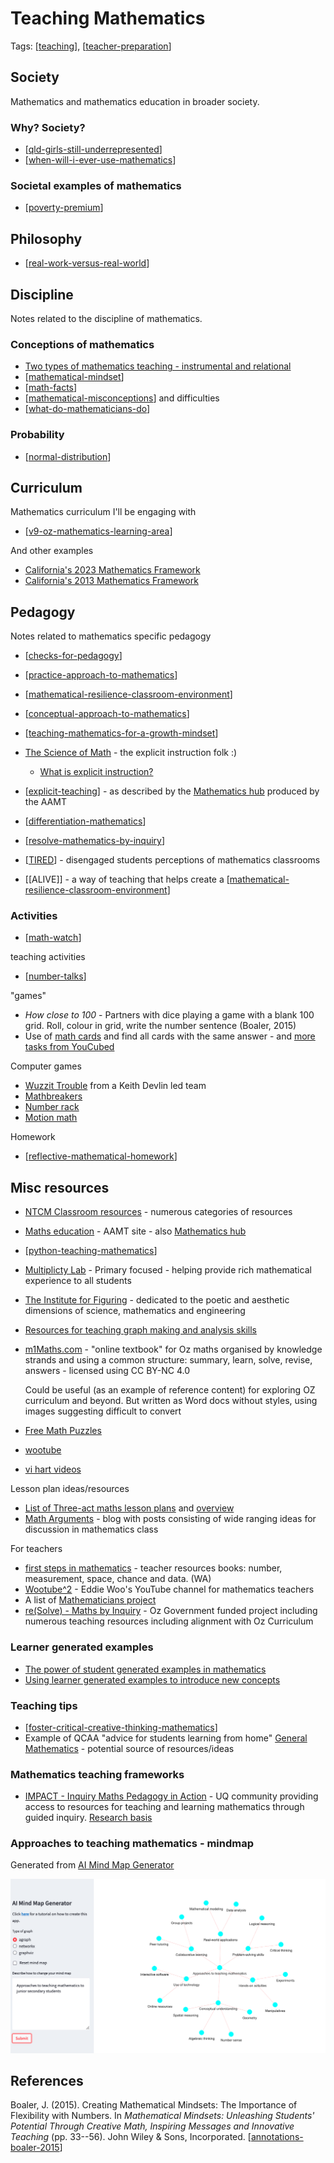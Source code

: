 # Teaching Mathematics

Tags: [[teaching]], [[teacher-preparation]]

## Society

Mathematics and mathematics education in broader society.

### Why? Society?

- [[qld-girls-still-underrepresented]]
- [[when-will-i-ever-use-mathematics]]

### Societal examples of mathematics

- [[poverty-premium]]

## Philosophy

- [[real-work-versus-real-world]]

## Discipline

Notes related to the discipline of mathematics.

### Conceptions of mathematics

- [Two types of mathematics teaching - instrumental and relational](instrumental-relational-mathematics.md) 
- [[mathematical-mindset]]
- [[math-facts]]
- [[mathematical-misconceptions]] and difficulties
- [[what-do-mathematicians-do]]

### Probability

- [[normal-distribution]]

## Curriculum

Mathematics curriculum I'll be engaging with

- [[v9-oz-mathematics-learning-area]]

And other examples

- [California's 2023 Mathematics Framework](https://www.cde.ca.gov/ci/ma/cf/)
- [California's 2013 Mathematics Framework](https://www.cde.ca.gov/ci/ma/cf/mathfwchapters.asp)

## Pedagogy

Notes related to mathematics specific pedagogy

- [[checks-for-pedagogy]] 
- [[practice-approach-to-mathematics]]
- [[mathematical-resilience-classroom-environment]]
- [[conceptual-approach-to-mathematics]]
- [[teaching-mathematics-for-a-growth-mindset]]
- [The Science of Math](https://www.thescienceofmath.com/) - the explicit instruction folk :) 
    - [What is explicit instruction?](https://www.thescienceofmath.com/what-is-explicit-instruction)

- [[explicit-teaching]] - as described by the [Mathematics hub](https://www.mathematicshub.edu.au/) produced by the AAMT
- [[differentiation-mathematics]]
- [[resolve-mathematics-by-inquiry]]
- [[TIRED]] - disengaged students perceptions of mathematics classrooms
- [[ALIVE]] - a way of teaching that helps create a [[mathematical-resilience-classroom-environment]]

### Activities

- [[math-watch]]

teaching activities

- [[number-talks]]

"games"

- _How close to 100_ - Partners with dice playing a game with a blank 100 grid. Roll, colour in grid, write the number sentence (Boaler, 2015)
- Use of [math cards](https://www.youcubed.org/tasks/math-cards/) and find all cards with the same answer - and [more tasks from YouCubed](https://www.youcubed.org/tasks/)

Computer games 

- [Wuzzit Trouble](https://wuzzittrouble.com/) from a Keith Devlin led team
- [Mathbreakers](https://www.mathbreakers.com)
- [Number rack](https://www.k-5mathteachingresources.com/Rekenrek.html)
- [Motion math](https://motionmathgrams.com)

Homework

- [[reflective-mathematical-homework]]


## Misc resources

- [NTCM Classroom resources](https://www.nctm.org/classroomresources/) - numerous categories of resources
- [Maths education](http://www.mathseducation.org.au/) - AAMT site - also [Mathematics hub](https://www.mathematicshub.edu.au/)
- [[python-teaching-mathematics]]
- [Multiplicty Lab](https://multiplicitylab.northwestern.edu/) - Primary focused - helping provide rich mathematical experience to all students
- [The Institute for Figuring](https://www.theiff.org/) - dedicated to the poetic and aesthetic dimensions of science, mathematics and engineering
- [Resources for teaching graph making and analysis skills](https://blog.tcea.org/graph-making-analysis-skills/)
- [m1Maths.com](https://m1maths.com/) - "online textbook" for Oz maths organised by knowledge strands and using a common structure: summary, learn, solve, revise, answers - licensed using CC BY-NC 4.0

    Could be useful (as an example of reference content) for exploring OZ curriculum and beyond. But written as Word docs without styles, using images suggesting difficult to convert
- [Free Math Puzzles](https://www.nap.edu.au/naplan/whats-in-the-tests)
- [wootube](https://misterwootube.com/)
- [vi hart videos](https://vimeo.com/vihart)

Lesson plan ideas/resources

- [List of Three-act maths lesson plans](https://docs.google.com/spreadsheets/u/0/d/1jXSt_CoDzyDFeJimZxnhgwOVsWkTQEsfqouLWNNC6Z4/pub?output=html) and [overview](https://blog.mrmeyer.com/2011/the-three-acts-of-a-mathematical-story/)
- [Math Arguments](http://matharguments180.blogspot.com/) - blog with posts consisting of wide ranging ideas for discussion in mathematics class

For teachers

- [first steps in mathematics](https://myresources.education.wa.edu.au/programs/first-steps-mathematics) - teacher resources books: number, measurement, space, chance and data. (WA)
- [Wootube^2](https://www.youtube.com/misterwootube2) - Eddie Woo's YouTube channel for mathematics teachers
- A list of [Mathematicians project](https://arbitrarilyclose.com/mathematician-project/)
- [re(Solve) - Maths by Inquiry](https://www.resolve.edu.au/) - Oz Government funded project including numerous teaching resources including alignment with Oz Curriculum


### Learner generated examples

- [The power of student generated examples in mathematics](https://rtalbert.org/the-power-of-student-generated-examples-in-mathematics/)
- [Using learner generated examples to introduce new concepts](https://www.jstor.org/stable/40284537)

### Teaching tips

- [[foster-critical-creative-thinking-mathematics]]
- Example of QCAA "advice for students learning from home" [General Mathematics](https://www.qcaa.qld.edu.au/downloads/senior-qce/mathematics/snr_general_maths_21_covid_factsheet.pdf) - potential source of resources/ideas


### Mathematics teaching frameworks

- [IMPACT - Inquiry Maths Pedagogy in Action](https://www.mathsinquiry.com/) - UQ community providing access to resources for teaching and learning mathematics through guided inquiry. [Research basis](https://education.uq.edu.au/project/mathematical-inquiry)

### Approaches to teaching mathematics - mindmap

Generated from [AI Mind Map Generator](https://ferusandbeyond-mind-map-generation-main-7p68z9.streamlit.app/)

![](images/mindMapApproachsMath.png)

## References

Boaler, J. (2015). Creating Mathematical Mindsets: The Importance of Flexibility with Numbers. In *Mathematical Mindsets: Unleashing Students' Potential Through Creative Math, Inspiring Messages and Innovative Teaching* (pp. 33--56). John Wiley & Sons, Incorporated. [[annotations-boaler-2015]]

[//begin]: # "Autogenerated link references for markdown compatibility"
[teaching]: ../teaching "Teaching"
[teacher-preparation]: ../../../seek/teacher-preparation "Teacher preparation"
[qld-girls-still-underrepresented]: qld-girls-still-underrepresented "Queensland girls still underrepresented in specialist maths despite push to increase participation - ABC News"
[when-will-i-ever-use-mathematics]: when-will-i-ever-use-mathematics "When will I ever use mathematics"
[poverty-premium]: poverty-premium "Poverty Premium"
[real-work-versus-real-world]: real-work-versus-real-world "Real work versus Real world"
[mathematical-mindset]: mathematical-mindset "Mathematical Mindset"
[math-facts]: math-facts "Math Facts"
[mathematical-misconceptions]: math-misconceptions/mathematical-misconceptions "Mathematical misconceptions and difficulties"
[what-do-mathematicians-do]: what-do-mathematicians-do "What do mathematicians do?"
[normal-distribution]: probability/normal-distribution "Normal (Gaussian) distribution"
[v9-oz-mathematics-learning-area]: ../Curriculum/v9-oz-mathematics-learning-area "Mathematics learning area - Australian Curriculum v9"
[checks-for-pedagogy]: checks-for-pedagogy "Checks for pedagogy"
[practice-approach-to-mathematics]: practice-approach-to-mathematics "Practice approach to mathematics"
[mathematical-resilience-classroom-environment]: mathematical-resilience-classroom-environment "mathematical-resilience-classroom-environment"
[conceptual-approach-to-mathematics]: conceptual-approach-to-mathematics "conceptual-approach-to-mathematics"
[teaching-mathematics-for-a-growth-mindset]: teaching-mathematics-for-a-growth-mindset "Teaching mathematics for a growth mindset"
[explicit-teaching]: explicit-teaching "Explicit teaching"
[differentiation-mathematics]: differentiation-mathematics "Differentiation - Mathematics"
[resolve-mathematics-by-inquiry]: resolve-mathematics-by-inquiry "reSolve - Mathematics by inquiry"
[TIRED]: tired "TIRED"
[math-watch]: math-watch "Math Watch"
[number-talks]: number-talks "Number talks"
[reflective-mathematical-homework]: reflective-mathematical-homework "Reflective mathematical homework"
[python-teaching-mathematics]: python-teaching-mathematics "Python for teaching mathematics"
[foster-critical-creative-thinking-mathematics]: foster-critical-creative-thinking-mathematics "Fostering critical and creative thinking - mathematics"
[annotations-boaler-2015]: annotations-boaler-2015 "Creating mathematical mindsets - annotations"
[//end]: # "Autogenerated link references"